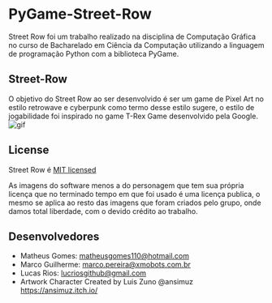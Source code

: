 # PyGame-Street-Row
  Street Row foi um trabalho realizado na disciplina de Computação Gráfica no curso de Bacharelado em Ciência da Computação utilizando a linguagem de programação Python com a biblioteca PyGame.
 
## Street-Row
O objetivo do Street Row ao ser desenvolvido é ser um game de Pixel Art no estilo retrowave e cyberpunk como termo desse estilo sugere, o estilo de jogabilidade foi inspirado no game T-Rex Game desenvolvido pela Google. </br>
![gif](https://user-images.githubusercontent.com/13575185/144729334-7c5af976-4843-45d6-bcc1-9bb77564f975.gif)

## License
Street Row é [MIT licensed](./LICENSE.md)

As imagens do software menos a do personagem que tem sua própria licença que no terminado tempo em que foi usado é uma licença publica, o mesmo se aplica ao resto das imagens que foram criados pelo grupo, onde damos total liberdade, com o devido crédito ao trabalho.

## Desenvolvedores
* Matheus Gomes: matheusgomes110@hotmail.com
* Marco Guilherme: marco.pereira@xmobots.com.br
* Lucas Rios: lucriosgithub@gmail.com
* Artwork Character Created by Luis Zuno @ansimuz https://ansimuz.itch.io/

